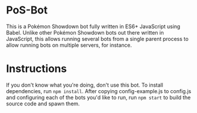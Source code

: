 # PoS-Bot

This is a Pokémon Showdown bot fully written in ES6+ JavaScript using Babel.
Unlike other Pokémon Showdown bots out there written in JavaScript, this allows
running several bots from a single parent process to allow running bots on
multiple servers, for instance.

Instructions
============

If you don't know what you're doing, don't use this bot. To install
dependencies, run `npm install`. After copying config-example.js to config.js
and configuring each of the bots you'd like to run, run `npm start` to
build the source code and spawn them.
